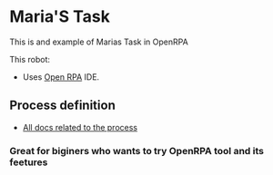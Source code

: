 # Maria'S Task

This is and example of Marias Task in OpenRPA

This robot:

- Uses [Open RPA](https://www.openrpa.dk/documentation-youtube-and-more) IDE.

## Process definition

- [All docs related to the process](https://robocorp.com/docs/courses/beginners-course/marias-task)

### Great for biginers who wants to try OpenRPA tool and its feetures

